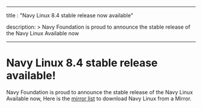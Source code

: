 
---
title : "Navy Linux 8.4 stable release now available"

description: >
    Navy Foundation is proud to announce the stable release of the Navy Linux Available now

---
# Navy Linux 8.4 stable release available!
Navy Foundation is proud to announce the stable release of the Navy Linux Available now, Here is the [mirror list](https://navylinux.org/mirrorlist/) to download Navy Linux from a Mirror.
